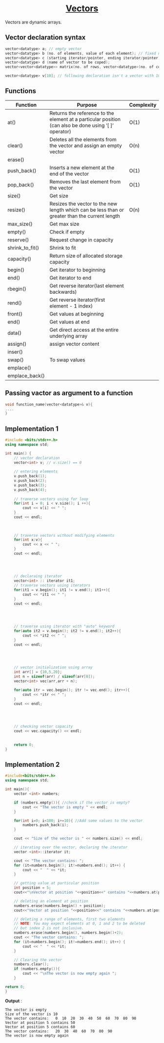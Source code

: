 <h1 align="center"><a href="#"> Vectors </a></h1>

Vectors are dynamic arrays.

## Vector declaration syntax

```cpp
vector<datatype> a; // empty vector
vector<datatype> b (no. of elements, value of each element); // fixed no. of elements with default value
vector<datatype> c (starting iterator/pointer, ending iterator/pointer); // inserting elements from other data structures
vector<datatype> d (name of vector to be coped);
vector<vector<datatype>> matrix(no. of rows, vector<datatype>(no. of cols, default value)); // declaring a 2D array

vector<datatype> v[10]; // following declaration isn't a vector with 10 elements but an array of size ten having vector elements
```
## Functions
| <center> Function </center>  | <center> Purpose </center>  | <center> Complexity </center>  |
| :--------------------------- | :-------------------------- | :----------------------------- |
| <a> at() </a> | Returns the reference to the element at a particular position (can also be done using ‘[ ]’ operator) | O(1)|
| <a> clear() </a> | Deletes all the elements from the vector and assign an empty vector | O(n) |
| <a> erase() </a> | | |
| <a> push_back() </a> | Inserts a new element at the end of the vector | O(1) |
| <a> pop_back() </a> | Removes the last element from the vector | O(1) |
| <a> size() </a> | Get size | |
| <a> resize() </a> | Resizes the vector to the new length which can be less than or greater than the current length | O(n) |
| <a> max_size() </a> | Get max size | |
| <a> empty() </a> | Check if empty | |
| <a> reserve() </a> | Request change in capacity | |
| <a> shrink_to_fit() </a> | Shrink to fit | |
| <a> capacity() </a> | Return size of allocated storage capacity | |
| <a> begin() </a> | Get iterator to beginning | |
| <a> end() </a> | Get iterator to end | |
| <a> rbegin() </a> | Get reverse iterator(last element backwards) | |
| <a> rend() </a> | Get reverse iterator(first element - 1 index) | |
| <a> front() </a> | Get values at beginning | |
| <a> end() </a> | Get values at end | |
| <a> data() </a> | Get direct access at the entire underlying array | |
| <a> assign() </a> | assign vector content | |
| <a> inser() </a> | | |
| <a> swap() </a> | To swap values | |
| <a> emplace() </a> | | |
| <a> emplace_back() </a> | | |

  


## Passing vactor as argument to a function
```cpp
void function_name(vector<datatype>& v){
....
}
```

## Implementation 1
```cpp
#include <bits/stdc++.h>
using namespace std;

int main() {
    // vector declaration
    vector<int> v; // v.size() == 0
    
    // entering elements
    v.push_back(1); 
    v.push_back(2);
    v.push_back(3);
    v.push_back(4);
    
    // traverse vectors using for loop
    for(int i = 0; i < v.size(); i ++){
        cout << v[i] << " ";
    }
    cout << endl;
    
    
    
    // traverse vectors without modifying elements
    for(int x:v){
        cout << x << " ";
    }
    cout << endl;
    
    
    
    
    // declaraing iterator
    vector<int> :: iterator it1;
    // traverse vectors using iterators
    for(it1 = v.begin(); it1 != v.end(); it1++){
        cout << *it1 << " ";
    }
    cout << endl;
    
    
    
    
    // traverse using iterator with "auto" keyword
    for(auto it2 = v.begin(); it2 != v.end(); it2++){
        cout << *it2 << " ";
    }
    cout << endl;
    
    
    
    
    // vector initialization using array
    int arr[] = {10,5,20};
    int n = sizeof(arr) / sizeof(arr[0]);
    vector<int> vec(arr,arr + n);
    
    for(auto itr = vec.begin(); itr != vec.end(); itr++){
        cout << *itr << " ";
    }
    cout << endl;
    
    
    
    
    // checking vector capacity
    cout << vec.capacity() << endl;
    
    
	return 0;
}
```
## Implementation 2
```cpp
#include<bits/stdc++.h>
using namespace std;

int main(){
    vector <int> numbers;

	if (numbers.empty()){ //check if the vector is empty?
		cout << "The vector is empty " << endl;
	}

	for(int i=0; i<100; i+=10){ //Add some values to the vector
		numbers.push_back(i);
	}

	cout << "Size of the vector is " << numbers.size() << endl;

	// iterating over the vector, declaring the iterator
	vector <int>::iterator it;

	cout << "The vector contains: ";
	for (it=numbers.begin(); it!=numbers.end(); it++) {
		cout << "  " << *it;
	}

	// getting value at particular position
	int position = 5;
	cout<<"\nVector at position "<<position<<" contains "<<numbers.at(position)<<endl;

	// deleting an element at position
	numbers.erase(numbers.begin() + position);
	cout<<"Vector at position "<<position<<" contains "<<numbers.at(position)<<endl;

	// deleting a range of elements, first two elements
	// NOTE: You may expect elements at 0, 1 and 2 to be deleted
	// but index 2 is not inclusive.
	numbers.erase(numbers.begin(), numbers.begin()+2);
	cout << "The vector contains: ";
	for (it=numbers.begin(); it!=numbers.end(); it++) {
		cout << "  " << *it;
	}

	// Clearing the vector
	numbers.clear();
	if (numbers.empty()){
		cout << "\nThe vector is now empty again ";
	}

return 0;
}
```
**Output** : 
```
The vector is empty 
Size of the vector is 10
The vector contains:   0  10  20  30  40  50  60  70  80  90
Vector at position 5 contains 50
Vector at position 5 contains 60
The vector contains:   20  30  40  60  70  80  90
The vector is now empty again 
```
